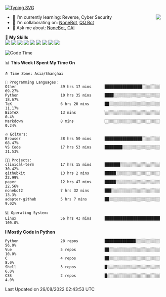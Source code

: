 [![Typing SVG](https://readme-typing-svg.herokuapp.com?size=25&duration=2500&color=8C43EA&vCenter=true&width=200&height=40&lines=Hi+there+%F0%9F%91%8B%F0%9F%8F%BB;I'm+yanyongyu)](https://git.io/typing-svg)

<a href="#">
  <img align="right" src="https://github-readme-stats.vercel.app/api?username=yanyongyu&count_private=true&show_icons=true&bg_color=15,f2f7fd,E0EAFC" />
</a>

- 🌱 I’m currently learning: Reverse, Cyber Security
- 👯 I’m collaborating on: [NoneBot](https://github.com/nonebot), [QQ Bot](https://github.com/Mrs4s/go-cqhttp)
- 💬 Ask me about: [NoneBot](https://github.com/nonebot), [CAI](https://github.com/cscs181/CAI)

🌟 **My Skills**  
![](https://img.shields.io/badge/-Python-3e74a2?style=flat-square&logo=Python&logoColor=fff)
![](https://img.shields.io/badge/-Node.js-339933?style=flat-square&logo=Node.js&logoColor=fff)
![](https://img.shields.io/badge/-Vue-4fc08d?style=flat-square&logo=Vue.js&logoColor=fff)
![](https://img.shields.io/badge/-React-2d98ce?style=flat-square&logo=React&logoColor=fff)
![](https://img.shields.io/badge/-Docker-2496ED?style=flat-square&logo=Docker&logoColor=fff)
![](https://img.shields.io/badge/-Linux-000000?style=flat-square&logo=Linux&logoColor=fff)
![](https://img.shields.io/badge/-MySQL-4479A1?style=flat-square&logo=MySQL&logoColor=fff)
![](https://img.shields.io/badge/-Redis-DC382D?style=flat-square&logo=Redis&logoColor=fff)
![](https://img.shields.io/badge/-MongoDB-47A248?style=flat-square&logo=MongoDB&logoColor=fff)

<!--START_SECTION:waka-->
![Code Time](http://img.shields.io/badge/Code%20Time-2%2C712%20hrs%2013%20mins-blue)

📊 **This Week I Spent My Time On** 

```text
⌚︎ Time Zone: Asia/Shanghai

💬 Programming Languages: 
Other                    39 hrs 17 mins      █████████████████░░░░░░░░   69.27% 
Python                   10 hrs 35 mins      ████░░░░░░░░░░░░░░░░░░░░░   18.67% 
TeX                      6 hrs 20 mins       ██░░░░░░░░░░░░░░░░░░░░░░░   11.17% 
BibTeX                   13 mins             ░░░░░░░░░░░░░░░░░░░░░░░░░   0.4% 
Markdown                 8 mins              ░░░░░░░░░░░░░░░░░░░░░░░░░   0.24%

🔥 Editors: 
Browser                  38 hrs 50 mins      █████████████████░░░░░░░░   68.47% 
VS Code                  17 hrs 53 mins      ████████░░░░░░░░░░░░░░░░░   31.53%

🐱‍💻 Projects: 
clinical-term            17 hrs 15 mins      ███████░░░░░░░░░░░░░░░░░░   30.42% 
githubkit                13 hrs 2 mins       █████░░░░░░░░░░░░░░░░░░░░   22.99% 
paper                    12 hrs 47 mins      █████░░░░░░░░░░░░░░░░░░░░   22.56% 
nonebot2                 7 hrs 32 mins       ███░░░░░░░░░░░░░░░░░░░░░░   13.3% 
adapter-github           5 hrs 7 mins        ██░░░░░░░░░░░░░░░░░░░░░░░   9.02%

💻 Operating System: 
Linux                    56 hrs 43 mins      █████████████████████████   100.0%

```

**I Mostly Code in Python** 

```text
Python                   28 repos            ██████████████░░░░░░░░░░░   56.0% 
Vue                      5 repos             ██░░░░░░░░░░░░░░░░░░░░░░░   10.0% 
C                        4 repos             ██░░░░░░░░░░░░░░░░░░░░░░░   8.0% 
Shell                    3 repos             █░░░░░░░░░░░░░░░░░░░░░░░░   6.0% 
CSS                      2 repos             █░░░░░░░░░░░░░░░░░░░░░░░░   4.0%

```



 Last Updated on 26/08/2022 02:43:53 UTC
<!--END_SECTION:waka-->
